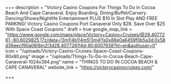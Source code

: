 +++
description = "Victory Casino Coupons For Things To Do In Cocoa Beach And Cape Canaveral. Enjoy Boarding, Dining/Buffet/Carvery Dancing/Shows/Nightlife  Entertainment PLUS $10 In Slot Play AND FREE PARKING! Victory Casino Coupons Port Canaveral Only $28. Save Over $25 With Space Coast Coupons."
draft = true
google_map_link = "https://www.google.com/maps/place/Victory+Casino+Cruises/@28.4077261,-80.6029825,17z/data=!3m1!4b1!4m5!3m4!1s0x88e0a6459f0b5a3d:0x58d36eecf90a08!8m2!3d28.4077261!4d-80.6007938?hl=en&authuser=0"
icon = "/uploads/Victory-Casino-Cruises-Space-Coast-Coupons-80x80.png"
image = "/uploads/Things-To-Do-In-Cocoa-Beach-Cape-Canaveral-1024x384.png"
name = "THINGS TO DO IN COCOA BEACH & CAPE CANAVERAL"
website_link = "https://victorycasinocruises.com/"

+++
